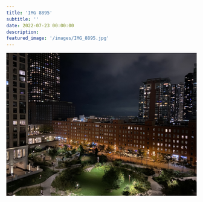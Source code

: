 ```yaml
---
title: 'IMG 8895'
subtitle: ''
date: 2022-07-23 00:00:00
description: 
featured_image: '/images/IMG_8895.jpg'
---
```


![](/images/IMG_8895.jpg)
